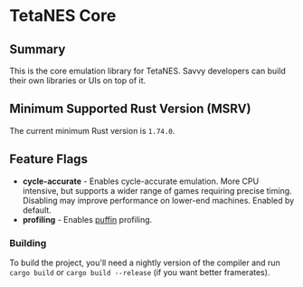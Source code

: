 # TetaNES Core

## Summary

This is the core emulation library for TetaNES. Savvy developers can build their
own libraries or UIs on top of it.

## Minimum Supported Rust Version (MSRV)

The current minimum Rust version is `1.74.0`.

## Feature Flags

- **cycle-accurate** - Enables cycle-accurate emulation. More CPU intensive, but
  supports a wider range of games requiring precise timing. Disabling may
  improve performance on lower-end machines. Enabled by default.
- **profiling** - Enables [puffin](https://github.com/EmbarkStudios/puffin)
  profiling.

### Building

To build the project, you'll need a nightly version of the compiler and run
`cargo build` or `cargo build --release` (if you want better framerates).
